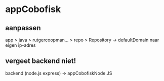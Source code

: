 # appCobofisk

## aanpassen 
app > java > rutgercoopman... > repo > Repository -> defaultDomain naar eigen ip-adres

## vergeet backend niet!
backend (node.js express) -> appCobofiskNode.JS
